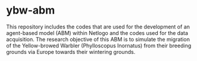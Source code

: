 # ybw-abm

This repository includes the codes that are used for the development of an agent-based model (ABM) within Netlogo and the codes used for the data acquisition. The research objective of this ABM is to simulate the migration of the Yellow-browed Warbler (Phylloscopus Inornatus) from their breeding grounds via Europe towards their wintering grounds. 
